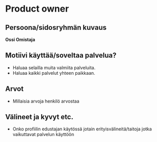 # Product owner


## Persoona/sidosryhmän kuvaus


**Ossi Omistaja**



## Motiivi käyttää/soveltaa palvelua? 

* Haluaa selailla muita valmiita palveluita.
* Haluaa kaikki palvelut yhteen paikkaan.

## Arvot  

* Millaisia arvoja henkilö arvostaa

## Välineet ja kyvyt etc.

* Onko profiilin edustajan käytössä jotain erityisvälineitä/taitoja jotka vaikuttavat palvelun käyttöön
